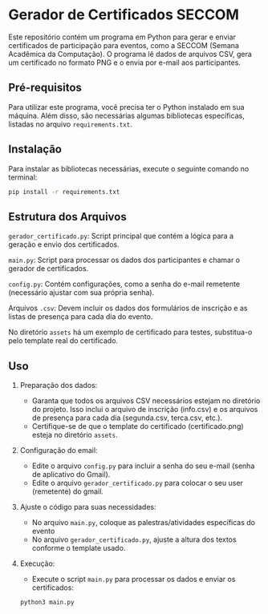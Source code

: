 # Gerador de Certificados SECCOM

Este repositório contém um programa em Python para gerar e enviar certificados de participação para eventos, como a SECCOM (Semana Acadêmica da Computação). O programa lê dados de arquivos CSV, gera um certificado no formato PNG e o envia por e-mail aos participantes.

## Pré-requisitos
Para utilizar este programa, você precisa ter o Python instalado em sua máquina. Além disso, são necessárias algumas bibliotecas específicas, listadas no arquivo `requirements.txt`.

## Instalação
Para instalar as bibliotecas necessárias, execute o seguinte comando no terminal:

   ```sh
   pip install -r requirements.txt

   ```


## Estrutura dos Arquivos
`gerador_certificado.py`: Script principal que contém a lógica para a geração e envio dos certificados.

`main.py`: Script para processar os dados dos participantes e chamar o 
gerador de certificados.

`config.py`: Contém configurações, como a senha do e-mail remetente (necessário ajustar com sua própria senha).

Arquivos `.csv`: Devem incluir os dados dos formulários de inscrição e as listas de presença para cada dia do evento.

No diretório `assets` há um exemplo de certificado para testes, substitua-o pelo template real do certificado.



## Uso
1. Preparação dos dados:
    * Garanta que todos os arquivos CSV necessários estejam no diretório do projeto. Isso inclui o arquivo de inscrição (info.csv) e os arquivos de presença para cada dia (segunda.csv, terca.csv, etc.).
    * Certifique-se de que o template do certificado (certificado.png) esteja no diretório `assets`.

2. Configuração do email:
    * Edite o arquivo `config.py` para incluir a senha do seu e-mail (senha de aplicativo do Gmail).
    * Edite o arquivo `gerador_certificado.py` para colocar o seu user (remetente) do gmail.
  
3. Ajuste o código para suas necessidades:
   * No arquivo `main.py`, coloque as palestras/atividades específicas do evento
   * No arquivo `gerador_certificado.py`, ajuste a altura dos textos conforme o template usado.

5. Execução:
    * Execute o script `main.py` para processar os dados e enviar os certificados:

    ```sh
    python3 main.py

    ```
